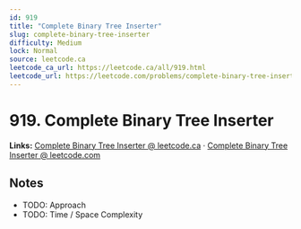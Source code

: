 ```yaml
--- 
id: 919
title: "Complete Binary Tree Inserter"
slug: complete-binary-tree-inserter
difficulty: Medium
lock: Normal
source: leetcode.ca
leetcode_ca_url: https://leetcode.ca/all/919.html
leetcode_url: https://leetcode.com/problems/complete-binary-tree-inserter/
---
```


# 919. Complete Binary Tree Inserter

**Links:** [Complete Binary Tree Inserter @ leetcode.ca](https://leetcode.ca/all/919.html) · [Complete Binary Tree Inserter @ leetcode.com](https://leetcode.com/problems/complete-binary-tree-inserter/)

## Notes
- TODO: Approach
- TODO: Time / Space Complexity
